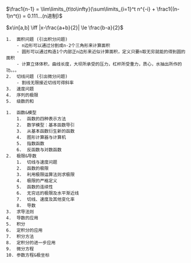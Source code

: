 $\frac1{n-1} = \lim\limits_{t\to\infty}(\sum\limits_{i=1}^t n^{-i} + \frac1{(n-1)n^t}) = 0.111...(n进制)$

$x\in[a,b] \iff |x-\frac{a+b}{2}| \le \frac{b-a}{2}$


```
1.	面积问题 (引出积分问题)
	- n边形可以通过分割成n-2个三角形来计算面积
	- 圆形可以通过构造1个内部正n边形来近似计算面积，定义只要n取无穷就能的得到圆的面积
	- 计算立体体积，曲线长度，大坝所承受的压力，杠杆所受重力，质心，水抽出所作的功。。。
2.	切线问题 (引出微分问题)
	- 割线无限接近切线可得斜率
3.	速度问题
4.	序列的极限
5.	级数的和
```


```title=""
1.	函数&模型
	1.	函数的四种表示方法
	2.	数学模型：基本函数导引
	3.	从基本函数衍生新的函数
	4.	图形计算器与计算机
	5.	指数函数
	6.	反函数与对数函数
2.	极限&导数
	1.	切线与速度问题
	2.	函数的极限
	3.	利用极限运算法则求极限
	4.	极限的严格定义
	5.	函数的连续性
	6.	无穷远的极限及水平渐近线
	7.	切线、速度及其他变化率
	8.	导数
3.	求导法则
4.	导数的应用
5.	积分
6.	定积分的应用
7.	积分方法
8.	定积分的进一步应用
9.	微分方程
10.	参数方程&极坐标
```